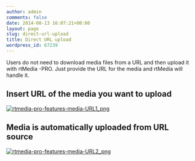 ```yaml
---
author: admin
comments: false
date: 2014-08-13 16:07:21+00:00
layout: page
slug: direct-url-upload
title: Direct URL upload
wordpress_id: 67239
---
```


Users do not need to download media files from a URL and then upload it with rtMedia -PRO. Just provide the URL for the media and rtMedia will handle it.


## Insert URL of the media you want to upload


[![rtmedia-pro-features-media-URL1_png](http://docs.rtcamp.com/wp-content/uploads/2014/08/rtmedia-pro-features-media-URL1_png.png)](http://docs.rtcamp.com/wp-content/uploads/2014/08/rtmedia-pro-features-media-URL1_png.png)


## Media is automatically uploaded from URL source


[![rtmedia-pro-features-media-URL2_png](http://docs.rtcamp.com/wp-content/uploads/2014/08/rtmedia-pro-features-media-URL2_png.png)](http://docs.rtcamp.com/wp-content/uploads/2014/08/rtmedia-pro-features-media-URL2_png.png)

